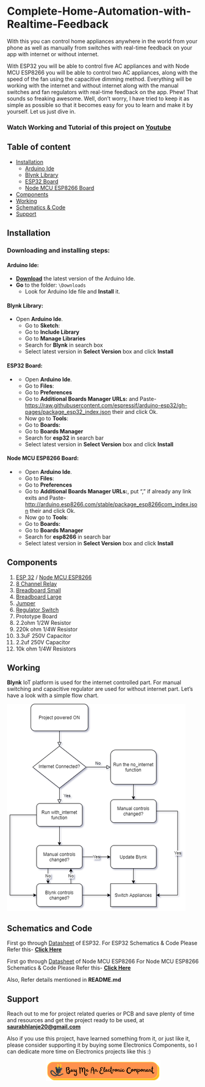 # Complete-Home-Automation-with-Realtime-Feedback
With this you can control home appliances anywhere in the world from your phone as well as manually from switches with real-time feedback on your app with internet or without internet.

With ESP32 you will be able to control five AC appliances and with Node MCU ESP8266 you will be able to control two AC appliances, along with the speed of the fan using the capacitive dimming method. Everything will be working with the internet and without internet along with the manual switches and fan regulators with real-time feedback on the app. 
Phew! That sounds so freaking awesome. Well, don’t worry, I have tried to keep it as simple as possible so that it becomes easy for you to learn and make it by yourself. Let us just dive in.

### Watch Working and Tutorial of this project on [Youtube](https://youtu.be/jA4DQPxXu4A)

## Table of content

- [Installation](#installation)
    - [Arduino Ide](#arduino-ide)
    - [Blynk Library](#blynk-library)
    - [ESP32 Board](#esp32-board)
    - [Node MCU ESP8266 Board](#node-mcu-esp8266-board)
- [Components](#components)
- [Working](#working)
- [Schematics & Code](#schematics-and-code)
- [Support](#support)

## Installation

### Downloading and installing steps:

#### Arduino Ide:
* **[Download](https://www.arduino.cc/en/software)** the latest version of the Arduino Ide.
* **Go** to the folder: `\Downloads`
  * Look for Arduino Ide file and **Install** it.

#### Blynk Library:
* Open **Arduino Ide**.
  * Go to **Sketch**:
  * Go to **Include Library**
  * Go to **Manage Libraries**
  * Search for **Blynk** in search box
  * Select latest version in **Select Version** box and click **Install**

#### ESP32 Board:
* * Open **Arduino Ide**.
  * Go to **Files**:
  * Go to **Preferences**
  * Go to **Additional Boards Manager URLs:** and Paste- https://raw.githubusercontent.com/espressif/arduino-esp32/gh-pages/package_esp32_index.json their and click Ok.
  * Now go to **Tools**:
  * Go to **Boards:**
  * Go to **Boards Manager**
  * Search for **esp32** in search bar
  * Select latest version in **Select Version** box and click **Install**

#### Node MCU ESP8266 Board:
* * Open **Arduino Ide**.
  * Go to **Files**:
  * Go to **Preferences**
  * Go to **Additional Boards Manager URLs:**, put “,” if already any link exits and Paste- http://arduino.esp8266.com/stable/package_esp8266com_index.json their and click Ok.
  * Now go to **Tools**:
  * Go to **Boards:**
  * Go to **Boards Manager**
  * Search for **esp8266** in search bar
  * Select latest version in **Select Version** box and click **Install**


## Components

1. [ESP 32](https://www.amazon.in/SquadPixel-ESP-32-Bluetooth-Development-Board/dp/B071XP56LM/ref=sr_1_1?dchild=1&keywords=esp32&qid=1612376825&sr=8-1) / [Node MCU ESP8266](https://www.amazon.in/Lolin-NodeMCU-ESP8266-CP2102-Wireless/dp/B010O1G1ES/ref=sr_1_2?dchild=1&keywords=esp8266&qid=1612376986&sr=8-2)
2. [8 Channel Relay](https://www.amazon.in/JBTek-Channel-Control-Optocoupler-Arduino/dp/B00KTELP3I/ref=sr_1_1?crid=3BEE2K9I4CM3P&dchild=1&keywords=8+channel+relay+module&qid=1612377061&sprefix=8+channel+re%2Caps%2C194&sr=8-1)
3. [Breadboard Small](https://www.amazon.in/REES52-400-Point-Solderless-Breadboard/dp/B01IN0QGP6/ref=sr_1_2?crid=3J32PUARETXGC&dchild=1&keywords=small+breadboard&qid=1612377128&sprefix=small+brea%2Caps%2C381&sr=8-2)
4. [Breadboard Large](https://www.amazon.in/Generic-Elementz-Solderless-Piecesb-Circuit/dp/B00MC1CCZQ/ref=sr_1_4?crid=J9RLK5OJ4NKB&dchild=1&keywords=breadboard&qid=1612377224&sprefix=breadb%2Caps%2C643&sr=8-4)
5. [Jumper](https://www.amazon.in/Electrobot-Jumper-Wires-120-Pieces/dp/B071VQLQQQ/ref=sr_1_2?crid=OC4LYMDWO3JR&dchild=1&keywords=jumper+wires&qid=1612378597&sprefix=jumpr%2Caps%2C634&sr=8-2)
6. [Regulator Switch](https://www.amazon.in/pole-Wiring-Selector-Rotary-Switch/dp/B08PS32FCY/ref=sr_1_4?dchild=1&keywords=rotary+switch&pd_rd_r=a68bfd61-e901-4920-ac14-aa270e352c48&pd_rd_w=QPL4h&pd_rd_wg=FaYzp&pf_rd_p=1abe8808-d6bc-4840-858b-6acddb119a7a&pf_rd_r=YT4SZWE3WYXHPDEGZDRM&qid=1612378653&sr=8-4)
7. Prototype Board
8. 2.2ohm 1/2W Resistor
9. 220k ohm 1/4W Resistor
10. 3.3uF 250V Capacitor
11. 2.2uf 250V Capacitor
12. 10k ohm 1/4W Resistors

## Working
**Blynk** IoT platform is used for the internet controlled part. For manual switching and capacitive regulator are used for without internet part.
Let’s have a look with a simple flow chart.

![Flow Chart](https://github.com/aniketmarwade/Home-Automation-2021-FInal-Year-Project/blob/main/IMAGES/diagrams/flow_saurabh.png?raw=true)

## Schematics and Code
First go through [Datasheet](https://www.espressif.com/sites/default/files/documentation/esp32-wrover_datasheet_en.pdf) of ESP32.
For ESP32 Schematics & Code Please Refer this- **[Click Here](https://github.com/saurabhlanje199/Complete-Home-Automation-with-Realtime-Feedback/tree/main/ESP32)**

First go through [Datasheet](https://www.espressif.com/sites/default/files/documentation/0a-esp8266ex_datasheet_en.pdf) of Node MCU ESP8266
For Node MCU ESP8266 Schematics & Code Please Refer this- **[Click Here](https://github.com/saurabhlanje199/Complete-Home-Automation-with-Realtime-Feedback/tree/main/NodeMCU%20ESP8266)**

Also, Refer details mentioned in **README.md**

## Support
Reach out to me for project related queries or PCB and save plenty of time and resources and get the project ready to be used, at **saurabhlanje20@gmail.com**

Also if you use this project, have learned something from it, or just like it, please consider supporting it by buying some Electronics Components, so I can dedicate more time on Electronics projects like this :)

<div align="center">
<p><a href="https://www.buymeacoffee.com/saurabhlanje"> <img align="center" src="https://raw.githubusercontent.com/aniketmarwade/Home-Automation-2021-FInal-Year-Project/main/IMAGES/saurabh/electronic_buy.png" height="55" width="300" alt="saurabhlanje" /></a></p><br><br>
</div>
